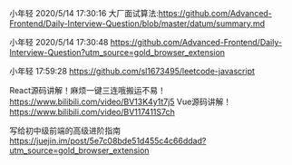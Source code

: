 小年轻 2020/5/14 17:30:16
大厂面试算法:https://github.com/Advanced-Frontend/Daily-Interview-Question/blob/master/datum/summary.md

小年轻 2020/5/14 17:30:48
https://github.com/Advanced-Frontend/Daily-Interview-Question?utm_source=gold_browser_extension

小年轻 17:59:28
https://github.com/sl1673495/leetcode-javascript

React源码讲解！麻烦一键三连哦搬运不易！
https://www.bilibili.com/video/BV13K4y1t7j5
Vue源码讲解！
https://www.bilibili.com/video/BV117411S7ch

写给初中级前端的高级进阶指南
https://juejin.im/post/5e7c08bde51d455c4c66ddad?utm_source=gold_browser_extension